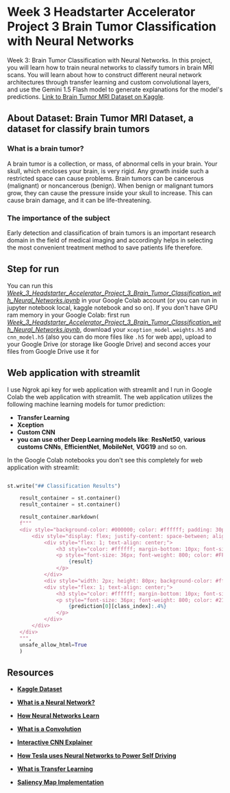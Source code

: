 # Week 3 Headstarter Accelerator Project 3 Brain Tumor Classification with Neural Networks
Week 3: Brain Tumor Classification with Neural Networks.
In this project, you will learn how to train neural networks to classify tumors in brain MRI scans. You will learn about how to construct different neural network architectures through transfer learning and custom convolutional layers, and use the Gemini 1.5 Flash model to generate explanations for the model's predictions.
[Link to Brain Tumor MRI Dataset on Kaggle](https://www.kaggle.com/datasets/masoudnickparvar/brain-tumor-mri-dataset).
## About Dataset: Brain Tumor MRI Dataset, a dataset for classify brain tumors
### What is a brain tumor?
A brain tumor is a collection, or mass, of abnormal cells in your brain. Your skull, which encloses your brain, is very rigid. Any growth inside such a restricted space can cause problems. Brain tumors can be cancerous (malignant) or noncancerous (benign). When benign or malignant tumors grow, they can cause the pressure inside your skull to increase. This can cause brain damage, and it can be life-threatening.
### The importance of the subject
Early detection and classification of brain tumors is an important research domain in the field of medical imaging and accordingly helps in selecting the most convenient treatment method to save patients life therefore.

## Step for run
You can run this [*Week_3_Headstarter_Accelerator_Project_3_Brain_Tumor_Classification_with_Neural_Networks.ipynb*]() in your Google Colab account (or you can run in jupyter notebook local, kaggle notebook and so on).
If you don't have GPU ram memory in your Google Colab: first run [*Week_3_Headstarter_Accelerator_Project_3_Brain_Tumor_Classification_with_Neural_Networks.ipynb*](), download your ```xception_model.weights.h5``` and ```cnn_model.h5``` (also you can do more files like ```.h5``` for web app), upload to your Google Drive (or storage like Google Drive) and second acces your files from Google Drive use it for 

## Web application with streamlit
I use Ngrok api key for web application with streamlit and I run in Google Colab the web application with streamlit.
The web application utilizes the following machine learning models for tumor prediction:
- **Transfer Learning**
- **Xception**
- **Custom CNN**
- **you can use other Deep Learning models like**: **ResNet50**, **various customs CNNs**, **EfficientNet**, **MobileNet**, **VGG19** and so on.

In the Google Colab notebooks you don't see this completely for web application with streamlit:

```python

st.write("## Classification Results")

    result_container = st.container()
    result_container = st.container()

    result_container.markdown(
    f"""
    <div style="background-color: #000000; color: #ffffff; padding: 30px; border-radius: 15px;">
        <div style="display: flex; justify-content: space-between; align-items: center;">
            <div style="flex: 1; text-align: center;">
                <h3 style="color: #ffffff; margin-bottom: 10px; font-size: 20px;">Prediction</h3>
                <p style="font-size: 36px; font-weight: 800; color: #FF0000; margin: 0;">
                    {result}
                </p>
            </div>
            <div style="width: 2px; height: 80px; background-color: #ffffff; margin: 0 20px;"></div>
            <div style="flex: 1; text-align: center;">
                <h3 style="color: #ffffff; margin-bottom: 10px; font-size: 20px;">Confidence</h3>
                <p style="font-size: 36px; font-weight: 800; color: #2196F3; margin: 0;">
                    {prediction[0][class_index]:.4%}
                </p>
            </div>
        </div>
    </div>
    """,
    unsafe_allow_html=True
    )

```

## Resources

- [**Kaggle Dataset**](https://www.kaggle.com/datasets/masoudnickparvar/brain-tumor-mri-dataset)

- [**What is a Neural Network?**](https://www.youtube.com/watch?v=aircAruvnKk)

- [**How Neural Networks Learn**](https://www.youtube.com/watch?v=IHZwWFHWa-w)

- [**What is a Convolution**](https://www.youtube.com/watch?v=KuXjwB4LzSA)

- [**Interactive CNN Explainer**](https://poloclub.github.io/cnn-explainer/)

- [**How Tesla uses Neural Networks to Power Self Driving**](https://www.youtube.com/watch?v=FnFksQo-yEY)

- [**What is Transfer Learning**](https://builtin.com/data-science/transfer-learning)

- [**Saliency Map Implementation**](https://medium.com/@bijil.subhash/explainable-ai-saliency-maps-89098e230100)









